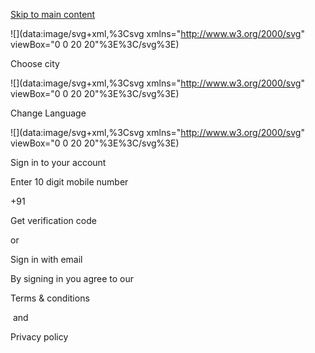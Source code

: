 [Skip to main content](https://www.1mg.com/Tnc#content)

![](data:image/svg+xml,%3Csvg xmlns="http://www.w3.org/2000/svg" viewBox="0 0 20 20"%3E%3C/svg%3E)

Choose city

![](data:image/svg+xml,%3Csvg xmlns="http://www.w3.org/2000/svg" viewBox="0 0 20 20"%3E%3C/svg%3E)

Change Language

![](data:image/svg+xml,%3Csvg xmlns="http://www.w3.org/2000/svg" viewBox="0 0 20 20"%3E%3C/svg%3E)

Sign in to your account

Enter 10 digit mobile number

+91

Get verification code

or

Sign in with email

By signing in you agree to our  

Terms & conditions

 and 

Privacy policy